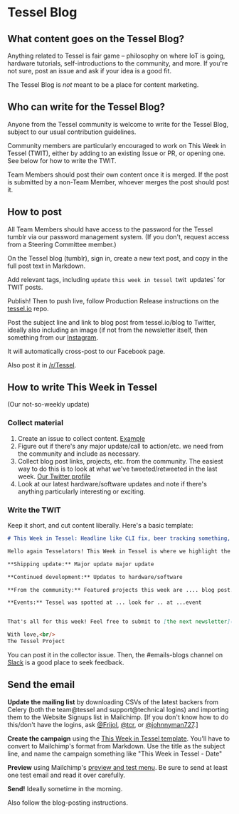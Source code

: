 # Tessel Blog

## What content goes on the Tessel Blog?

Anything related to Tessel is fair game – philosophy on where IoT is going, hardware tutorials, self-introductions to the community, and more. If you're not sure, post an issue and ask if your idea is a good fit.

The Tessel Blog is *not* meant to be a place for content marketing.

## Who can write for the Tessel Blog?

Anyone from the Tessel community is welcome to write for the Tessel Blog, subject to our usual contribution guidelines.

Community members are particularly encouraged to work on This Week in Tessel (TWIT), either by adding to an existing Issue or PR, or opening one. See below for how to write the TWIT.

Team Members should post their own content once it is merged. If the post is submitted by a non-Team Member, whoever merges the post should post it.

## How to post

All Team Members should have access to the password for the Tessel tumblr via our password management system. (If you don't, request access from a Steering Committee member.)

On the Tessel blog (tumblr), sign in, create a new text post, and copy in the full post text in Markdown.

Add relevant tags, including `update` `this week in tessel `twit` `updates` for TWIT posts.

Publish! Then to push live, follow Production Release instructions on the [tessel.io](//github.com/tessel/tessel.io) repo.

Post the subject line and link to blog post from tessel.io/blog to Twitter, ideally also including an image (if not from the newsletter itself, then something from our [Instagram](https://instagram.com/tesselproject/).

It will automatically cross-post to our Facebook page.

Also post it in [/r/Tessel](http://www.reddit.com/r/Tessel).

## How to write This Week in Tessel

(Our not-so-weekly update)

### Collect material

1. Create an issue to collect content. [Example](https://github.com/tessel/this-week-in-tessel/issues/10)
1. Figure out if there's any major update/call to action/etc. we need from the community and include as necessary.
2. Collect blog post links, projects, etc. from the community. The easiest way to do this is to look at what we've tweeted/retweeted in the last week. [Our Twitter profile](https://twitter.com/technicalhumans)
2. Look at our latest hardware/software updates and note if there's anything particularly interesting or exciting.

### Write the TWIT

Keep it short, and cut content liberally. Here's a basic template:

```md
# This Week in Tessel: Headline like CLI fix, beer tracking something, and more!

Hello again Tesselators! This Week in Tessel is where we highlight the latest news, projects, and events, from code, to community, to hardware manufacturing.

**Shipping update:** Major update major update

**Continued development:** Updates to hardware/software

**From the community:** Featured projects this week are .... blog post....

**Events:** Tessel was spotted at ... look for .. at ...event


That's all for this week! Feel free to submit to [the next newsletter](collector issue for the next one). In the meantime, see you online.

With love,<br/>
The Tessel Project
```

You can post it in the collector issue. Then, the #emails-blogs channel on [Slack](https://tessel-slack.herokuapp.com/) is a good place to seek feedback.

## Send the email

**Update the mailing list** by downloading CSVs of the latest backers from Celery (both the team@tessel and support@technical logins) and importing them to the Website Signups list in Mailchimp. [If you don't know how to do this/don't have the logins, ask [@Frijol](//github.com/frijol), [@tcr](//github.com/tcr), or [@johnnyman727](//github.com/johnnyman727).]

**Create the campaign** using the [This Week in Tessel template](http://templates.mailchimp.com/getting-started/using-mailchimp/). You'll have to convert to Mailchimp's format from Markdown. Use the title as the subject line, and name the campaign something like "This Week in Tessel - Date"

**Preview** using Mailchimp's [preview and test menu](http://kb.mailchimp.com/campaigns/previews-and-tests/preview-and-test-your-campaign). Be sure to send at least one test email and read it over carefully.

**Send!** Ideally sometime in the morning.

Also follow the blog-posting instructions.
